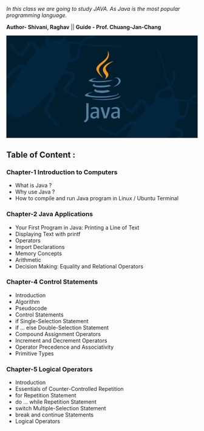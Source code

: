 *In this class we are going to study JAVA. As Java is the most popular programming language.*

**Author- Shivani, Raghav** || **Guide - Prof. Chuang-Jan-Chang**

<p align="center">
  <img src="https://github.com/oilmcut-2020/JavaClass/blob/master/Chapter-1%20Introduction%20to%20Computers/java.jpg">
</p>

## Table of Content :

### Chapter-1 Introduction to Computers

- What is Java ?
- Why use Java ?
- How to compile and run Java program in Linux / Ubuntu Terminal


### Chapter-2 Java Applications

- Your First Program in Java: Printing a Line of Text
- Displaying Text with printf
- Operators
- Import Declarations
- Memory Concepts
- Arithmetic
- Decision Making: Equality and Relational Operators


### Chapter-4 Control Statements

- Introduction
- Algorithm
- Pseudocode
- Control Statements
- if Single-Selection Statement
- if ... else Double-Selection Statement
- Compound Assignment Operators
- Increment and Decrement Operators
- Operator Precedence and Associativity
- Primitive Types


### Chapter-5 Logical Operators

- Introduction
- Essentials of Counter-Controlled Repetition
- for Repetition Statement
- do ... while Repetition Statement
- switch Multiple-Selection Statement
- break and continue Statements
- Logical Operators
